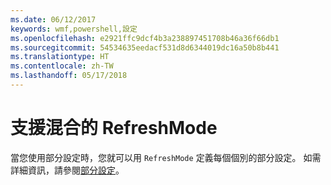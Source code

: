 ```yaml
---
ms.date: 06/12/2017
keywords: wmf,powershell,設定
ms.openlocfilehash: e2921ffc9dcf4b3a238897451708b46a36f66db1
ms.sourcegitcommit: 54534635eedacf531d8d6344019dc16a50b8b441
ms.translationtype: HT
ms.contentlocale: zh-TW
ms.lasthandoff: 05/17/2018
---
```

# <a name="support-for-mixed-refreshmode"></a>支援混合的 RefreshMode

當您使用部分設定時，您就可以用 `RefreshMode` 定義每個個別的部分設定。
如需詳細資訊，請參閱[部分設定](https://msdn.microsoft.com/powershell/dsc/partialconfigs)。
